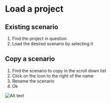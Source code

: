 
# Load a project

## Existing scenario

1. Find the project in question
2. Load the desired scenario by selecting it

## Copy a scenario

1. Find the scenario to copy in the scroll down list
2. Click on the icon to the right of the name
3. Rename the scenario
4. Ok

![Alt text](/load_project_1.png)

